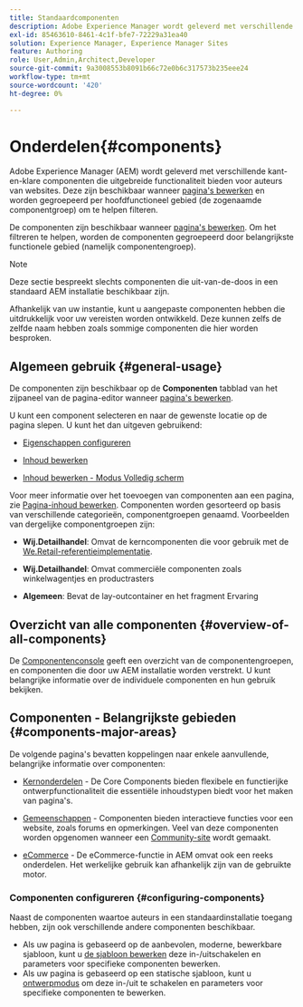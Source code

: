 ```yaml
---
title: Standaardcomponenten
description: Adobe Experience Manager wordt geleverd met verschillende kant-en-klare componenten die uitgebreide functionaliteit bieden voor auteurs van websites.
exl-id: 85463610-8461-4c1f-bfe7-72229a31ea40
solution: Experience Manager, Experience Manager Sites
feature: Authoring
role: User,Admin,Architect,Developer
source-git-commit: 9a3008553b8091b66c72e0b6c317573b235eee24
workflow-type: tm+mt
source-wordcount: '420'
ht-degree: 0%

---
```


# Onderdelen{#components}

Adobe Experience Manager (AEM) wordt geleverd met verschillende kant-en-klare componenten die uitgebreide functionaliteit bieden voor auteurs van websites. Deze zijn beschikbaar wanneer [pagina&#39;s bewerken](/help/sites-authoring/editing-content.md) en worden gegroepeerd per hoofdfunctioneel gebied (de zogenaamde componentgroep) om te helpen filteren.

De componenten zijn beschikbaar wanneer [pagina&#39;s bewerken](/help/sites-authoring/editing-content.md). Om het filtreren te helpen, worden de componenten gegroepeerd door belangrijkste functionele gebied (namelijk componentengroep).

>[!NOTE]
>
>Deze sectie bespreekt slechts componenten die uit-van-de-doos in een standaard AEM installatie beschikbaar zijn.
>
>Afhankelijk van uw instantie, kunt u aangepaste componenten hebben die uitdrukkelijk voor uw vereisten worden ontwikkeld. Deze kunnen zelfs de zelfde naam hebben zoals sommige componenten die hier worden besproken.

## Algemeen gebruik {#general-usage}

De componenten zijn beschikbaar op de **Componenten** tabblad van het zijpaneel van de pagina-editor wanneer [pagina&#39;s bewerken](/help/sites-authoring/editing-content.md).

U kunt een component selecteren en naar de gewenste locatie op de pagina slepen. U kunt het dan uitgeven gebruikend:

* [Eigenschappen configureren](/help/sites-authoring/editing-page-properties.md)
* [Inhoud bewerken](/help/sites-authoring/editing-content.md)

* [Inhoud bewerken - Modus Volledig scherm](/help/sites-authoring/editing-content.md#edit-content-full-screen-mode)

Voor meer informatie over het toevoegen van componenten aan een pagina, zie [Pagina-inhoud bewerken](/help/sites-authoring/editing-content.md).
Componenten worden gesorteerd op basis van verschillende categorieën, componentgroepen genaamd. Voorbeelden van dergelijke componentgroepen zijn:

* **Wij.Detailhandel**: Omvat de kerncomponenten die voor gebruik met de [We.Retail-referentieimplementatie](/help/sites-developing/we-retail.md).

* **Wij.Detailhandel**: Omvat commerciële componenten zoals winkelwagentjes en productrasters

* **Algemeen**: Bevat de lay-outcontainer en het fragment Ervaring

## Overzicht van alle componenten {#overview-of-all-components}

De [Componentenconsole](/help/sites-authoring/default-components-console.md) geeft een overzicht van de componentengroepen, en componenten die door uw AEM installatie worden verstrekt. U kunt belangrijke informatie over de individuele componenten en hun gebruik bekijken.

## Componenten - Belangrijkste gebieden {#components-major-areas}

De volgende pagina&#39;s bevatten koppelingen naar enkele aanvullende, belangrijke informatie over componenten:

* [Kernonderdelen](https://experienceleague.adobe.com/docs/experience-manager-core-components/using/introduction.html) - De Core Components bieden flexibele en functierijke ontwerpfunctionaliteit die essentiële inhoudstypen biedt voor het maken van pagina&#39;s.

* [Gemeenschappen](/help/communities/author-communities.md) - Componenten bieden interactieve functies voor een website, zoals forums en opmerkingen. Veel van deze componenten worden opgenomen wanneer een [Community-site](/help/communities/overview.md) wordt gemaakt.

* [eCommerce](/help/commerce/cif-classic/administering/ecommerce.md) - De eCommerce-functie in AEM omvat ook een reeks onderdelen. Het werkelijke gebruik kan afhankelijk zijn van de gebruikte motor.

### Componenten configureren {#configuring-components}

Naast de componenten waartoe auteurs in een standaardinstallatie toegang hebben, zijn ook verschillende andere componenten beschikbaar.

* Als uw pagina is gebaseerd op de aanbevolen, moderne, bewerkbare sjabloon, kunt u [de sjabloon bewerken](/help/sites-authoring/templates.md) deze in-/uitschakelen en parameters voor specifieke componenten bewerken.
* Als uw pagina is gebaseerd op een statische sjabloon, kunt u [ontwerpmodus](/help/sites-authoring/default-components-designmode.md#enable-disable-components) om deze in-/uit te schakelen en parameters voor specifieke componenten te bewerken.
